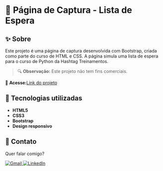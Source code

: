 # 📝 Página de Captura - Lista de Espera

## ✨ Sobre

Este projeto é uma página de captura desenvolvida com Bootstrap, criada como parte do curso de HTML e CSS. A página simula uma lista de espera para o curso de Python da Hashtag Treinamentos.

> 🔍 **Observação:** Este projeto não tem fins comerciais.

📌 **Acesse:**[Link do projeto](https://extraordinary-naiad-204a32.netlify.app/)

## 🚀 Tecnologias utilizadas

-   **HTML5**
-   **CSS3**
-   **Bootstrap**
-   **Design responsivo**

## 💌 Contato

Quer falar comigo?

<p align="left">  
<a href="mailto:edsoncarvalhointuria@gmail.com" title="Gmail">  
  <img src="https://img.shields.io/badge/-Gmail-FF0000?style=flat-square&labelColor=FF0000&logo=gmail&logoColor=white" alt="Gmail"/>  
</a>  
<a href="https://br.linkedin.com/in/edson-carvalho-inturia-1442a0129" title="LinkedIn">  
  <img src="https://img.shields.io/badge/-LinkedIn-0e76a8?style=flat-square&logo=linkedin&logoColor=white" alt="LinkedIn"/>  
</a> 
</p>
